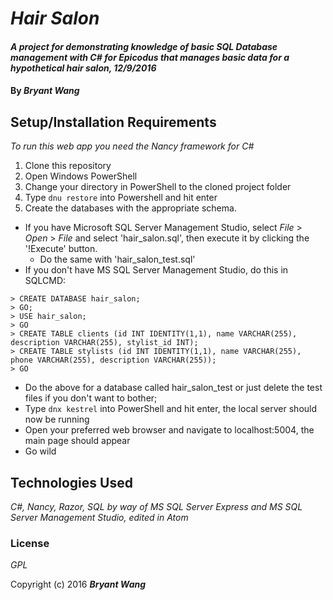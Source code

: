 # _Hair Salon_

#### _A project for demonstrating knowledge of basic SQL Database management with C# for Epicodus that manages basic data for a hypothetical hair salon, 12/9/2016_

#### By _**Bryant Wang**_

## Setup/Installation Requirements

_To run this web app you need the Nancy framework for C#_

1. Clone this repository
2. Open Windows PowerShell
3. Change your directory in PowerShell to the cloned project folder
4. Type `dnu restore` into Powershell and hit enter
5. Create the databases with the appropriate schema.
  * If you have Microsoft SQL Server Management Studio, select _File_ > _Open_ > _File_ and select 'hair_salon.sql', then execute it by clicking the '!Execute' button.
    * Do the same with 'hair_salon_test.sql'
  * If you don't have MS SQL Server Management Studio, do this in SQLCMD:
```
> CREATE DATABASE hair_salon;
> GO;
> USE hair_salon;
> GO
> CREATE TABLE clients (id INT IDENTITY(1,1), name VARCHAR(255), description VARCHAR(255), stylist_id INT);
> CREATE TABLE stylists (id INT IDENTITY(1,1), name VARCHAR(255), phone VARCHAR(255), description VARCHAR(255));
> GO
```
  * Do the above for a database called hair_salon_test or just delete the test files if you don't want to bother;
* Type `dnx kestrel` into PowerShell and hit enter, the local server should now be running
* Open your preferred web browser and navigate to localhost:5004, the main page should appear
* Go wild

## Technologies Used

_C#, Nancy, Razor, SQL by way of MS SQL Server Express and MS SQL Server Management Studio, edited in Atom_

### License

*GPL*

Copyright (c) 2016 **_Bryant Wang_**
